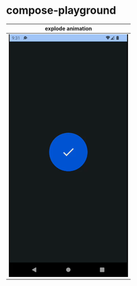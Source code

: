 # compose-playground

| explode animation                 |
|-----------------------------------|
| ![](assets/explode-animation.gif) |
